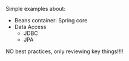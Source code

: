 Simple examples about:
- Beans container: Spring core
- Data Access
	- JDBC
	- JPA

NO best practices, only reviewing key things!!!!